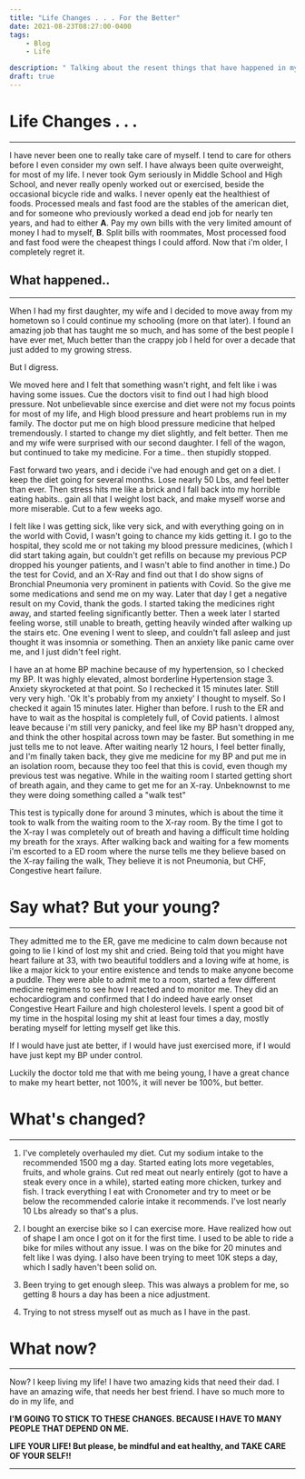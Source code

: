 ```yaml
---
title: "Life Changes . . . For the Better"
date: 2021-08-23T08:27:00-0400
tags: 
    - Blog 
    - Life

description: " Talking about the resent things that have happened in my life, and the impacts they have had on my life choices."
draft: true
---
```


# Life Changes . . . 
----

I have never been one to really take care of myself. I tend to care for others
before I even consider my own self. I have always been quite overweight, for most
of my life. I never took Gym seriously in Middle School and High School, and
never really openly worked out or exercised, beside the occasional bicycle
ride and walks. I never openly eat the healthiest of foods. Processed meals and
fast food are the stables of the american diet, and for someone who previously
worked a dead end job for nearly ten years, and had to either **A**. Pay my own
bills with the very limited amount of money I had to myself, **B**. Split bills with
roommates, Most processed food and fast food were the cheapest things I could
afford. Now that i'm older, I completely regret it.

## What happened..
----

When I had my first daughter, my wife and I decided to move away from my hometown
so I could continue my schooling (more on that later). I found an amazing job
that has taught me so much, and has some of the best people I have ever met,
Much better than the crappy job I held for over a decade that just added to my
growing stress. 

But I digress. 

We moved here and I felt that something wasn't right, and felt like i was
having some issues. Cue the doctors visit to find out I had high blood
pressure. Not unbelievable since exercise and diet were not my focus points for
most of my life, and High blood pressure and heart problems run in my family.
The doctor put me on high blood pressure medicine that helped tremendously.
I started to change my diet slightly, and felt better. Then me and my wife were
surprised with our second daughter. I fell of the wagon, but continued to take
my medicine. For a time.. then stupidly stopped. 

Fast forward two years, and i decide i've had enough and get on a diet.
I keep the diet going for several months. Lose nearly 50 Lbs, and feel better
than ever. Then stress hits me like a brick and I fall back into my horrible
eating habits.. gain all that I weight lost back, and make myself worse and more
miserable. Cut to a few weeks ago. 

I felt like I was getting sick, like very sick, and with everything going
on in the world with Covid, I wasn't going to chance my kids getting it. I go
to the hospital, they scold me or not taking my blood pressure medicines,
(which I did start taking again, but couldn't get refills on because my
previous PCP dropped his younger patients, and I wasn't able to find another in
time.) Do the test for Covid, and an X-Ray and find out that I do show signs of
Bronchial Pneumonia very prominent in patients with Covid. So the give me
some medications and send me on my way. Later that day I get a negative result
on my Covid, thank the gods. I started taking the medicines right
away, and started feeling significantly better. Then a week later I started feeling
worse, still unable to breath, getting heavily winded after walking up the
stairs etc. One evening I went to sleep, and couldn't fall asleep and just
thought it was insomnia or something. Then an anxiety like panic came over me,
and I just didn't feel right.

I have an at home BP machine because of my hypertension, so I checked my BP. It
was highly elevated, almost borderline Hypertension stage 3. Anxiety
skyrocketed at that point. So I rechecked it 15 minutes later. Still very very
high. 'Ok It's probably from my anxiety' I thought to myself. So I checked it
again 15 minutes later. Higher than before. I rush to the ER and have to wait
as the hospital is completely full, of Covid patients. I almost leave because
i'm still very panicky, and feel like my BP hasn't dropped any, and think the other hospital across town may be faster. But something in me just tells me to not leave. After waiting nearly 12 hours, I feel better finally, and I'm finally taken back, they give me medicine for my BP and put me in an isolation room, because they too feel that this is covid, even though my previous test was negative. While in the waiting room I started getting short of breath again, and they came to get me for an X-ray. Unbeknownst to me they were doing something called a "walk test"

This test is typically done for around 3 minutes, which is about the time it
took to walk from the waiting room to the X-ray room. By the time I got to the
X-ray I was completely out of breath and having a difficult time holding my
breath for the xrays. After walking back and waiting for a few moments i'm escorted to a ED
room where the nurse tells me they believe based on the X-ray failing the walk,
They believe it is not Pneumonia, but CHF, Congestive heart failure.

# Say what? But your young?
----

They admitted me to the ER, gave me medicine to calm down because not going to
lie I kind of lost my shit and cried. Being told that you might have heart
failure at 33, with two beautiful toddlers and a loving wife at home, is like
a major kick to your entire existence and tends to make anyone become a puddle.
They were able to admit me to a room, started a few different medicine
regimens to see how I reacted and to monitor me. They did an echocardiogram and
confirmed that I do indeed have early onset Congestive Heart Failure and high
cholesterol levels. I spent
a good bit of my time in the hospital losing my shit at least four times a day,
mostly berating myself for letting myself get like this.

If I would have just ate better, if I would have just exercised more, if
I would have just kept my BP under control. 

Luckily the doctor told me that with me being young, I have a great chance to
make my heart better, not 100%, it will never be 100%, but better. 

# What's changed?
----

1. I've completely overhauled my diet. Cut my sodium intake to the recommended
   1500 mg a day. Started eating lots more vegetables, fruits, and whole
   grains. Cut red meat out nearly entirely (got to have a steak every once in
   a while), started eating more chicken, turkey and fish. I track everything
   I eat with Cronometer and try to meet or be below the recommended calorie intake it
   recommends. I've lost nearly 10 Lbs already so that's a plus. 

2. I bought an exercise bike so I can exercise more. Have realized how out of
   shape I am once I got on it for the first time. I used to be able to ride
   a bike for miles without any issue. I was on the bike for 20 minutes and
   felt like I was dying. I also have been trying to meet 10K steps a day,
   which I sadly haven't been solid on. 

3. Been trying to get enough sleep. This was always a problem for me, so
   getting 8 hours a day has been a nice adjustment. 

4. Trying to not stress myself out as much as I have in the past. 

# What now?
---
Now? I keep living my life! I have two amazing kids that need their dad. I have
an amazing wife, that needs her best friend. I have so much more to do in my
life, and

**I'M GOING TO STICK TO THESE CHANGES. BECAUSE I HAVE TO MANY PEOPLE
THAT DEPEND ON ME.**

**LIFE YOUR LIFE! But please, be mindful and eat healthy, and TAKE CARE OF YOUR
SELF!!**

---- 




